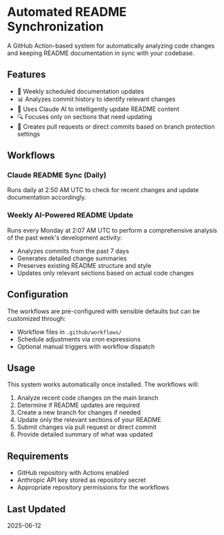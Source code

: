 # Automated README Synchronization

A GitHub Action-based system for automatically analyzing code changes and keeping README documentation in sync with your codebase.

## Features

- 🔄 Weekly scheduled documentation updates
- 📊 Analyzes commit history to identify relevant changes
- 🤖 Uses Claude AI to intelligently update README content
- 🔍 Focuses only on sections that need updating
- 🔀 Creates pull requests or direct commits based on branch protection settings

## Workflows

### Claude README Sync (Daily)

Runs daily at 2:50 AM UTC to check for recent changes and update documentation accordingly.

### Weekly AI-Powered README Update

Runs every Monday at 2:07 AM UTC to perform a comprehensive analysis of the past week's development activity:

- Analyzes commits from the past 7 days
- Generates detailed change summaries
- Preserves existing README structure and style
- Updates only relevant sections based on actual code changes

## Configuration

The workflows are pre-configured with sensible defaults but can be customized through:

- Workflow files in `.github/workflows/`
- Schedule adjustments via cron expressions
- Optional manual triggers with workflow dispatch

## Usage

This system works automatically once installed. The workflows will:

1. Analyze recent code changes on the main branch
2. Determine if README updates are required
3. Create a new branch for changes if needed
4. Update only the relevant sections of your README
5. Submit changes via pull request or direct commit
6. Provide detailed summary of what was updated

## Requirements

- GitHub repository with Actions enabled
- Anthropic API key stored as repository secret
- Appropriate repository permissions for the workflows

## Last Updated

2025-06-12